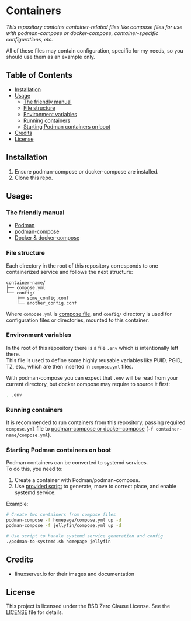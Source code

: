 # Containers
*This repository contains container-related files like compose files
for use with podman-compose or docker-compose,
container-specific configurations, etc.*

All of these files may contain configuration, specific for my needs,
so you should use them as an example only.


## Table of Contents
- [Installation](#installation)
- [Usage](#usage)
    - [The friendly manual](#the-friendly-manual)
    - [File structure](#file-structure)
    - [Environment variables](#environment-variables)
    - [Running containers](#running-containers)
    - [Starting Podman containers on boot](#starting-podman-containers-on-boot)
- [Credits](#credits)
- [License](#license)


## Installation
1. Ensure podman-compose or docker-compose are installed.
2. Clone this repo.


## Usage:
### The friendly manual
- [Podman](https://docs.podman.io/en/latest/markdown/podman-compose.1.html)
- [podman-compose](https://github.com/containers/podman-compose)
- [Docker & docker-compose](https://docs.docker.com/compose/)

### File structure
Each directory in the root of this repository corresponds to one containerized
service and follows the next structure:
```
container-name/
├── compose.yml
└── config/
    ├── some_config.conf
    └── another_config.conf
```
Where `compose.yml` is [compose file](#the-friendly-manual), and `config/`
directory is used for configuration files or directories, mounted to this
container.

### Environment variables
In the root of this repository there is a file `.env` which is intentionally
left there.\
This file is used to define some highly reusable variables like PUID, PGID, TZ,
etc., which are then inserted in `compose.yml` files.

With podman-compose you can expect that `.env` will be read from your current
directory, but docker compose may require to source it first:
```sh
. .env
```

### Running containers
It is recommended to run containers from this repository, passing required
`compose.yml` file to [podman-compose or docker-compose](#the-friendly-manual)
(`-f container-name/compose.yml`).

### Starting Podman containers on boot
Podman containers can be converted to systemd services.\
To do this, you need to:

1. Create a container with Podman/podman-compose.
2. Use [provided script](podman-to-systemd.sh) to generate, move to correct
place, and enable systemd service.

Example:
```sh
# Create two containers from compose files
podman-compose -f homepage/compose.yml up -d
podman-compose -f jellyfin/compose.yml up -d

# Use script to handle systemd service generation and config
./podman-to-systemd.sh homepage jellyfin
```


## Credits
- linuxserver.io for their images and documentation


## License
This project is licensed under the BSD Zero Clause License.
See the [LICENSE](LICENSE) file for details.

